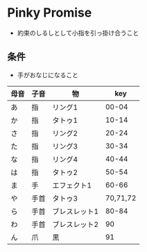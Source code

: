 # Pinky Promise

* 約束のしるしとして小指を引っ掛け合うこと

## 条件

*  手がおなじになること

|母音|子音|物|key|
|---|---|---|---|
|あ|指|リング1|00-04|
|か|指|タトゥ1|10-14|
|さ|指|リング2|20-24|
|た|指|リング3|30-34|
|な|指|リング4|40-44|
|は|指|タトゥ2|50-54|
|ま|手|エフェクト1|60-66|
|や|手首|タトゥ3|70,71,72|
|ら|手首|ブレスレット1|80-84|
|わ|手首|ブレスレット2|90|
|ん|爪|黒|91|


